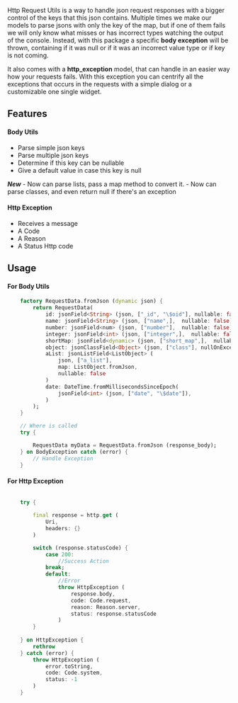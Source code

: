 Http Request Utils is a way to handle json request responses with a bigger control of the keys that this json contains. 
Multiple times we make our models to parse jsons with only the key of the map, but if one of them fails we will only know what misses or has incorrect types watching the output of the console. Instead, with this package a specific **body exception** will be thrown, containing if it was null or if it was an incorrect value type or if key is not coming.

It also comes with a **http_exception** model, that can handle in an easier way how your requests fails.
With this exception you can centrify all the exceptions that occurs in the requests with a simple dialog or a customizable one single widget.

## Features

#### Body Utils
- Parse simple json keys
- Parse multiple json keys
- Determine if this key can be nullable
- Give a default value in case this key is null

***New***
    - Now can parse lists, pass a map method to convert it.
    - Now can parse classes, and even return null if there's an exception

#### Http Exception
- Receives a message
- A Code
- A Reason
- A Status Http code

## Usage

#### For Body Utils

```dart
    factory RequestData.fromJson (dynamic json) {
        return RequestData(
            id: jsonField<String> (json, ["_id", "\$oid"], nullable: false),
            name: jsonField<String> (json, ["name",],  nullable: false),
            number: jsonField<num> (json, ["number"],  nullable: false),
            integer: jsonField<int> (json, ["integer",],  nullable: false),
            shortMap: jsonField<dynamic> (json, ["short_map",],  nullable: false),
            object: jsonClassField<Object> (json, ["class"], nullOnException: true),
            aList: jsonListField<ListObject> (
                json, ["a_list"], 
                map: ListObject.fromJson,
                nullable: false
            )
            date: DateTime.fromMillisecondsSinceEpoch(
                jsonField<int> (json, ["date", "\$date"]),
            )
        );
    }

    // Where is called
    try {

        RequestData myData = RequestData.fromJson (response_body);
    } on BodyException catch (error) {
        // Handle Exception
    }
```

#### For Http Exception
```dart
    
    try {

        final response = http.get (
            Uri, 
            headers: {}
        )

        switch (response.statusCode) {
            case 200:
                //Success Action
            break;
            default:
                //Error
                throw HttpException (
                    response.body,
                    code: Code.request,
                    reason: Reason.server,
                    status: response.statusCode
                )
        }
    
    } on HttpException {
        rethrow
    } catch (error) {
        throw HttpException (
            error.toString,
            code: Code.system,
            status: -1
        )
    }
```
